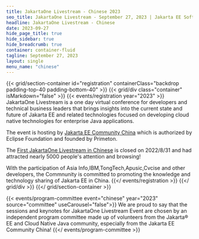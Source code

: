 ```yaml
---
title: JakartaOne Livestream - Chinese 2023
seo_title: JakartaOne Livestream - September 27, 2023 | Jakarta EE Software | Cloud Native
headline: JakartaOne Livestream - Chinese
date: 2023-09-27
hide_page_title: true
hide_sidebar: true
hide_breadcrumb: true
container: container-fluid
tagline: September 27, 2023
layout: single
menu_name: "chinese"
---
```


<!-- Registration section -->

{{< grid/section-container id="registration" containerClass="backdrop padding-top-40 padding-bottom-40" >}}
    {{< grid/div class="container" isMarkdown="false" >}}
        {{< events/registration year="2023" >}}
JakartaOne Livestream is a one day virtual conference for developers and technical business leaders that brings insights into the current state and future of Jakarta EE and related technologies focused on developing cloud native technologies for enterprise Java applications.

The event is hosting by [Jakarta EE Community China](https://jakarta.ee/zh/community/china/) which is authorized by Eclipse Foundation and founded by Primeton.

The [First JakartaOne Livestream in Chinese](//jakartaone.org/2022/chinese/) is closed on 2022/8/31 and had attracted nearly 5000 people's attention and browsing!

With the participation of Asia Info,IBM,TongTech,Apusic,Cvcise and other developers, the Commnunity is committed to promoting the knowledge and technology sharing of Jakarta EE in China.
        {{</ events/registration >}}
    {{</ grid/div >}}
{{</ grid/section-container >}}

<!-- Add user carousel for committee -->
{{< events/program-committee event="chinese" year="2023"  source="committee" useCarousel="false">}}
We are proud to say that the sessions and keynotes for JakartaOne Livestream Event are chosen by an independent program committee made up of volunteers from the Jakarta&reg; EE and Cloud Native Java community, especially from the Jakarta EE Community China!
{{</ events/program-committee >}}

